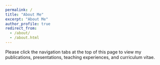 ```yaml
---
permalink: /
title: "About Me"
excerpt: "About Me"
author_profile: true
redirect_from: 
  - /about/
  - /about.html
---
```


Please click the navigation tabs at the top of this page to view my publications, presentations, teaching experiences, and curriculum vitae. 
